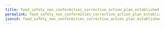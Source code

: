 ```yaml
---
title: food_safety_non_conformities_corrective_action_plan_established
permalink: food_safety_non_conformities_corrective_action_plan_established.html
jsonid: food_safety_non_conformities_corrective_action_plan_established
---
```

